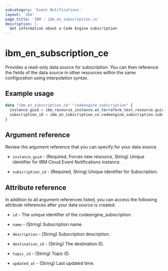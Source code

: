 ```yaml
---
subcategory: 'Event Notifications'
layout: 'ibm'
page_title: 'IBM : ibm_en_subscription_ce'
description: |-
  Get information about a Code Engine subscription
---
```


# ibm_en_subscription_ce

Provides a read-only data source for subscription. You can then reference the fields of the data source in other resources within the same configuration using interpolation syntax.

## Example usage

```terraform
data "ibm_en_subscription_ce" "codeengine_subscription" {
  instance_guid = ibm_resource_instance.en_terraform_test_resource.guid
  subscription_id = ibm_en_subscription_ce.codeengine_subscription.subscription_id
}
```

## Argument reference

Review the argument reference that you can specify for your data source.

- `instance_guid` - (Required, Forces new resource, String) Unique identifier for IBM Cloud Event Notifications instance.

- `subscription_id` - (Required, String) Unique identifier for Subscription.

## Attribute reference

In addition to all argument references listed, you can access the following attribute references after your data source is created.

- `id` - The unique identifier of the codeengine_subscription.

- `name` - (String) Subscription name.

- `description` - (String) Subscription description.

- `destination_id` - (String) The destination ID.

- `topic_id` - (String) Topic ID.

- `updated_at` - (String) Last updated time.
